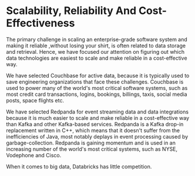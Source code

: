 # Scalability, Reliability And Cost-Effectiveness

The primary challenge in scaling an enterprise-grade software system and making it reliable ,without losing your shirt, is often related to data storage and retrieval. Hence, we have focused our attention on figuring out which data technologies are easiest to scale and make reliable in a cost-effective way.&#x20;

We have selected Couchbase for active data, because it is typically used to save engineering organizations that face these challenges. Couchbase is used to power many of the world's most critical software systems, such as most credit card transactions, logins, bookings, billings, taxis, social media posts, space flights etc.&#x20;

We have selected Redpanda for event streaming data and data integrations because it is much easier to scale and make reliable in a cost-effective way than Kafka and other Kafka-based services. Redpanda is a Kafka drop-in replacement written in C++, which means that it doesn't suffer from the inefficiencies of Java, most notably deplays in event processing caused by garbage-collection. Redpanda is gaining momentum and is used in an increasing number of the world's most critical systems, such as NYSE, Vodephone and Cisco.

When it comes to big data, Databricks has little competition.  &#x20;
